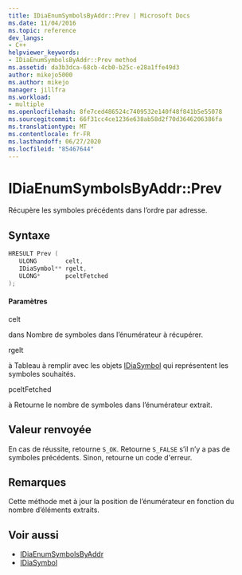 ```yaml
---
title: IDiaEnumSymbolsByAddr::Prev | Microsoft Docs
ms.date: 11/04/2016
ms.topic: reference
dev_langs:
- C++
helpviewer_keywords:
- IDiaEnumSymbolsByAddr::Prev method
ms.assetid: da3b3dca-68cb-4cb0-b25c-e28a1ffe49d3
author: mikejo5000
ms.author: mikejo
manager: jillfra
ms.workload:
- multiple
ms.openlocfilehash: 8fe7ced486524c7409532e140f48f841b5e55078
ms.sourcegitcommit: 66f31cc4ce1236e638ab58d2f70d3646206386fa
ms.translationtype: MT
ms.contentlocale: fr-FR
ms.lasthandoff: 06/27/2020
ms.locfileid: "85467644"
---
```

# <a name="idiaenumsymbolsbyaddrprev"></a>IDiaEnumSymbolsByAddr::Prev
Récupère les symboles précédents dans l’ordre par adresse.

## <a name="syntax"></a>Syntaxe

```C++
HRESULT Prev ( 
   ULONG        celt,
   IDiaSymbol** rgelt,
   ULONG*       pceltFetched
);
```

#### <a name="parameters"></a>Paramètres
 celt

dans Nombre de symboles dans l’énumérateur à récupérer.

 rgelt

à Tableau à remplir avec les objets [IDiaSymbol](../../debugger/debug-interface-access/idiasymbol.md) qui représentent les symboles souhaités.

 pceltFetched

à Retourne le nombre de symboles dans l’énumérateur extrait.

## <a name="return-value"></a>Valeur renvoyée
 En cas de réussite, retourne `S_OK`. Retourne `S_FALSE` s’il n’y a pas de symboles précédents. Sinon, retourne un code d'erreur.

## <a name="remarks"></a>Remarques
 Cette méthode met à jour la position de l’énumérateur en fonction du nombre d’éléments extraits.

## <a name="see-also"></a>Voir aussi
- [IDiaEnumSymbolsByAddr](../../debugger/debug-interface-access/idiaenumsymbolsbyaddr.md)
- [IDiaSymbol](../../debugger/debug-interface-access/idiasymbol.md)